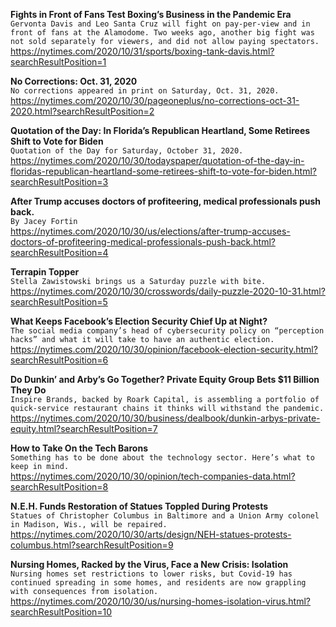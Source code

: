**Fights in Front of Fans Test Boxing’s Business in the Pandemic Era**\
`Gervonta Davis and Leo Santa Cruz will fight on pay-per-view and in front of fans at the Alamodome. Two weeks ago, another big fight was not sold separately for viewers, and did not allow paying spectators.`\
https://nytimes.com/2020/10/31/sports/boxing-tank-davis.html?searchResultPosition=1

**No Corrections: Oct. 31, 2020**\
`No corrections appeared in print on Saturday, Oct. 31, 2020.`\
https://nytimes.com/2020/10/30/pageoneplus/no-corrections-oct-31-2020.html?searchResultPosition=2

**Quotation of the Day: In Florida’s Republican Heartland, Some Retirees Shift to Vote for Biden**\
`Quotation of the Day for Saturday, October 31, 2020.`\
https://nytimes.com/2020/10/30/todayspaper/quotation-of-the-day-in-floridas-republican-heartland-some-retirees-shift-to-vote-for-biden.html?searchResultPosition=3

**After Trump accuses doctors of profiteering, medical professionals push back.**\
`By Jacey Fortin`\
https://nytimes.com/2020/10/30/us/elections/after-trump-accuses-doctors-of-profiteering-medical-professionals-push-back.html?searchResultPosition=4

**Terrapin Topper**\
`Stella Zawistowski brings us a Saturday puzzle with bite.`\
https://nytimes.com/2020/10/30/crosswords/daily-puzzle-2020-10-31.html?searchResultPosition=5

**What Keeps Facebook’s Election Security Chief Up at Night?**\
`The social media company’s head of cybersecurity policy on “perception hacks” and what it will take to have an authentic election.`\
https://nytimes.com/2020/10/30/opinion/facebook-election-security.html?searchResultPosition=6

**Do Dunkin’ and Arby’s Go Together? Private Equity Group Bets $11 Billion They Do**\
`Inspire Brands, backed by Roark Capital, is assembling a portfolio of quick-service restaurant chains it thinks will withstand the pandemic.`\
https://nytimes.com/2020/10/30/business/dealbook/dunkin-arbys-private-equity.html?searchResultPosition=7

**How to Take On the Tech Barons**\
`Something has to be done about the technology sector. Here’s what to keep in mind.`\
https://nytimes.com/2020/10/30/opinion/tech-companies-data.html?searchResultPosition=8

**N.E.H. Funds Restoration of Statues Toppled During Protests**\
`Statues of Christopher Columbus in Baltimore and a Union Army colonel in Madison, Wis., will be repaired.`\
https://nytimes.com/2020/10/30/arts/design/NEH-statues-protests-columbus.html?searchResultPosition=9

**Nursing Homes, Racked by the Virus, Face a New Crisis: Isolation**\
`Nursing homes set restrictions to lower risks, but Covid-19 has continued spreading in some homes, and residents are now grappling with consequences from isolation.`\
https://nytimes.com/2020/10/30/us/nursing-homes-isolation-virus.html?searchResultPosition=10


